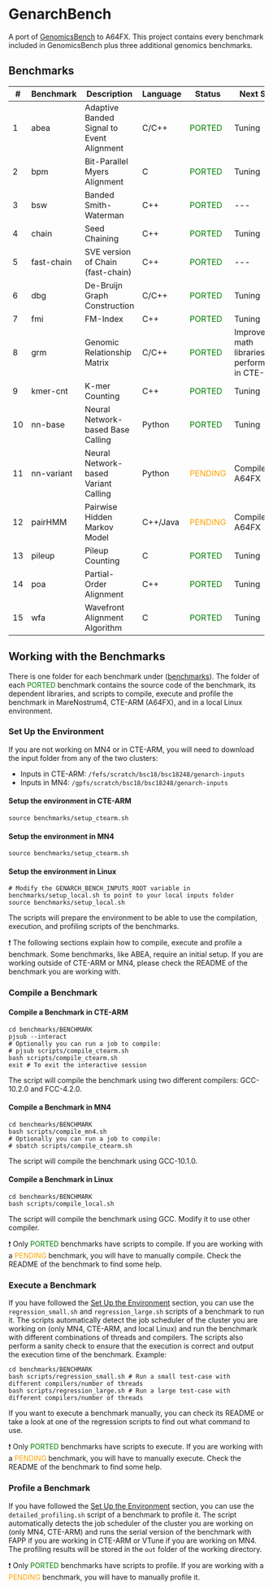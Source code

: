 # GenarchBench

A port of [GenomicsBench](https://github.com/arun-sub/genomicsbench) to A64FX. This project contains every benchmark included in GenomicsBench plus three additional genomics benchmarks.

## Benchmarks

| #  | Benchmark  | Description                               | Language | Status                                          | Next Step         |
|----|------------|-------------------------------------------|----------|-------------------------------------------------|-------------------|
| 1  | abea       | Adaptive Banded Signal to Event Alignment | C/C++    | <span style="color:green">PORTED</span>         | Tuning            |
| 2  | bpm        | Bit-Parallel Myers Alignment              | C        | <span style="color:green">PORTED</span>         | Tuning            |
| 3  | bsw        | Banded Smith-Waterman                     | C++      | <span style="color:green">PORTED</span>         | ---               |
| 4  | chain      | Seed Chaining                             | C++      | <span style="color:green">PORTED</span>         | Tuning            |
| 5  | fast-chain | SVE version of Chain (fast-chain)         | C++      | <span style="color:green">PORTED</span>         | ---               |
| 6  | dbg        | De-Bruijn Graph Construction              | C/C++    | <span style="color:green">PORTED</span>         | Tuning            |
| 7  | fmi        | FM-Index                                  | C++      | <span style="color:green">PORTED</span>         | Tuning            |
| 8  | grm        | Genomic Relationship Matrix               | C/C++    | <span style="color:green">PORTED</span>         | Improve math libraries performance in CTE-ARM  |
| 9  | kmer-cnt   | K-mer Counting                            | C++      | <span style="color:green">PORTED</span>         | Tuning            |
| 10 | nn-base    | Neural Network-based Base Calling         | Python   | <span style="color:green">PORTED</span>         | Tuning            |
| 11 | nn-variant | Neural Network-based Variant Calling      | Python   | <span style="color:orange">PENDING</span>       | Compile in A64FX  |
| 12 | pairHMM    | Pairwise Hidden Markov Model              | C++/Java | <span style="color:orange">PENDING</span>       | Compile in A64FX  |
| 13 | pileup     | Pileup Counting                           | C        | <span style="color:green">PORTED</span>         | Tuning            |
| 14 | poa        | Partial-Order Alignment                   | C++      | <span style="color:green">PORTED</span>         | Tuning            |
| 15 | wfa        | Wavefront Alignment Algorithm             | C        | <span style="color:green">PORTED</span>         | Tuning            |

## Working with the Benchmarks

There is one folder for each benchmark under ([benchmarks](benchmarks)). The folder of each <span style="color:green">PORTED</span> benchmark contains the source code of the benchmark, its dependent libraries, and scripts to compile, execute and profile the benchmark in MareNostrum4, CTE-ARM (A64FX), and in a local Linux environment.

### Set Up the Environment

If you are not working on MN4 or in CTE-ARM, you will need to download the input folder from any of the two clusters:
- Inputs in CTE-ARM: `/fefs/scratch/bsc18/bsc18248/genarch-inputs`
- Inputs in MN4: `/gpfs/scratch/bsc18/bsc18248/genarch-inputs`

#### Setup the environment in CTE-ARM
```
source benchmarks/setup_ctearm.sh
```

#### Setup the environment in MN4
```
source benchmarks/setup_ctearm.sh
```

#### Setup the environment in Linux
```
# Modify the GENARCH_BENCH_INPUTS_ROOT variable in benchmarks/setup_local.sh to point to your local inputs folder
source benchmarks/setup_local.sh
```

The scripts will prepare the environment to be able to use the compilation, execution, and profiling scripts of the benchmarks.

:exclamation: The following sections explain how to compile, execute and profile a benchmark. Some benchmarks, like ABEA, require an initial setup. If you are working outside of CTE-ARM or MN4, please check the README of the benchmark you are working with. 

### Compile a Benchmark

#### Compile a Benchmark in CTE-ARM

```
cd benchmarks/BENCHMARK
pjsub --interact
# Optionally you can run a job to compile:
# pjsub scripts/compile_ctearm.sh
bash scripts/compile_ctearm.sh
exit # To exit the interactive session
```

The script will compile the benchmark using two different compilers: GCC-10.2.0 and FCC-4.2.0.

#### Compile a Benchmark in MN4

```
cd benchmarks/BENCHMARK
bash scripts/compile_mn4.sh
# Optionally you can run a job to compile:
# sbatch scripts/compile_ctearm.sh
```

The script will compile the benchmark using GCC-10.1.0.

#### Compile a Benchmark in Linux

```
cd benchmarks/BENCHMARK
bash scripts/compile_local.sh
```

The script will compile the benchmark using GCC. Modify it to use other compiler.

:exclamation: Only <span style="color:green">PORTED</span> benchmarks have scripts to compile. If you are working with a <span style="color:orange">PENDING</span> benchmark, you will have to manually compile. Check the README of the benchmark to find some help.

### Execute a Benchmark

If you have followed the [Set Up the Environment](#set-up-the-environment) section, you can use the `regression_small.sh` and `regression_large.sh` scripts of a benchmark to run it. The scripts automatically detect the job scheduler of the cluster you are working on (only MN4, CTE-ARM, and local Linux) and run the benchmark with different combinations of threads and compilers. The scripts also perform a sanity check to ensure that the execution is correct and output the execution time of the benchmark. Example:

```
cd benchmarks/BENCHMARK
bash scripts/regression_small.sh # Run a small test-case with different compilers/number of threads
bash scripts/regression_large.sh # Run a large test-case with different compilers/number of threads
```

If you want to execute a benchmark manually, you can check its README or take a look at one of the regression scripts to find out what command to use.

:exclamation: Only <span style="color:green">PORTED</span> benchmarks have scripts to execute. If you are working with a <span style="color:orange">PENDING</span> benchmark, you will have to manually execute. Check the README of the benchmark to find some help.

### Profile a Benchmark

If you have followed the [Set Up the Environment](#set-up-the-environment) section, you can use the `detailed_profiling.sh` script of a benchmark to profile it. The script automatically detects the job scheduler of the cluster you are working on (only MN4, CTE-ARM) and runs the serial version of the benchmark with FAPP if you are working in CTE-ARM or VTune if you are working on MN4. The profiling results will be stored in the `out` folder of the working directory.

:exclamation: Only <span style="color:green">PORTED</span> benchmarks have scripts to profile. If you are working with a <span style="color:orange">PENDING</span> benchmark, you will have to manually profile it.
